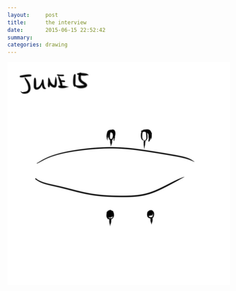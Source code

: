 ```yaml
---
layout:     post
title:      the interview
date:       2015-06-15 22:52:42
summary:    
categories: drawing
---
```

![the interview](/images/blog/the-interview.png "I blurred the boundary between formal and informal.")